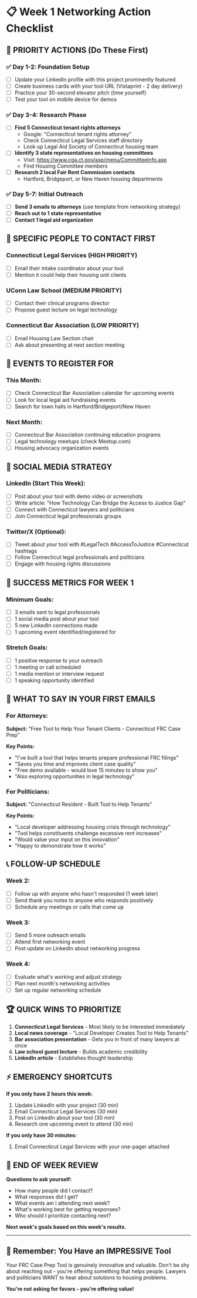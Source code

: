 # 📋 Week 1 Networking Action Checklist

## 🎯 **PRIORITY ACTIONS (Do These First)**

### ✅ **Day 1-2: Foundation Setup**
- [ ] Update your LinkedIn profile with this project prominently featured
- [ ] Create business cards with your tool URL (Vistaprint - 2 day delivery)
- [ ] Practice your 30-second elevator pitch (time yourself)
- [ ] Test your tool on mobile device for demos

### ✅ **Day 3-4: Research Phase**
- [ ] **Find 5 Connecticut tenant rights attorneys**
  - Google: "Connecticut tenant rights attorney"
  - Check Connecticut Legal Services staff directory
  - Look up Legal Aid Society of Connecticut housing team
- [ ] **Identify 3 state representatives on housing committees**
  - Visit: https://www.cga.ct.gov/asp/menu/CommitteeInfo.asp
  - Find Housing Committee members
- [ ] **Research 2 local Fair Rent Commission contacts**
  - Hartford, Bridgeport, or New Haven housing departments

### ✅ **Day 5-7: Initial Outreach**
- [ ] **Send 3 emails to attorneys** (use template from networking strategy)
- [ ] **Reach out to 1 state representative** 
- [ ] **Contact 1 legal aid organization**

## 📧 **SPECIFIC PEOPLE TO CONTACT FIRST**

### **Connecticut Legal Services (HIGH PRIORITY)**
- [ ] Email their intake coordinator about your tool
- [ ] Mention it could help their housing unit clients

### **UConn Law School (MEDIUM PRIORITY)**
- [ ] Contact their clinical programs director
- [ ] Propose guest lecture on legal technology

### **Connecticut Bar Association (LOW PRIORITY)**
- [ ] Email Housing Law Section chair
- [ ] Ask about presenting at next section meeting

## 🎪 **EVENTS TO REGISTER FOR**

### **This Month:**
- [ ] Check Connecticut Bar Association calendar for upcoming events
- [ ] Look for local legal aid fundraising events
- [ ] Search for town halls in Hartford/Bridgeport/New Haven

### **Next Month:**
- [ ] Connecticut Bar Association continuing education programs
- [ ] Legal technology meetups (check Meetup.com)
- [ ] Housing advocacy organization events

## 📱 **SOCIAL MEDIA STRATEGY**

### **LinkedIn (Start This Week):**
- [ ] Post about your tool with demo video or screenshots
- [ ] Write article: "How Technology Can Bridge the Access to Justice Gap"
- [ ] Connect with Connecticut lawyers and politicians
- [ ] Join Connecticut legal professionals groups

### **Twitter/X (Optional):**
- [ ] Tweet about your tool with #LegalTech #AccessToJustice #Connecticut hashtags
- [ ] Follow Connecticut legal professionals and politicians
- [ ] Engage with housing rights discussions

## 🎯 **SUCCESS METRICS FOR WEEK 1**

### **Minimum Goals:**
- [ ] 3 emails sent to legal professionals
- [ ] 1 social media post about your tool
- [ ] 5 new LinkedIn connections made
- [ ] 1 upcoming event identified/registered for

### **Stretch Goals:**
- [ ] 1 positive response to your outreach
- [ ] 1 meeting or call scheduled
- [ ] 1 media mention or interview request
- [ ] 1 speaking opportunity identified

## 🚨 **WHAT TO SAY IN YOUR FIRST EMAILS**

### **For Attorneys:**
**Subject:** "Free Tool to Help Your Tenant Clients - Connecticut FRC Case Prep"

**Key Points:**
- "I've built a tool that helps tenants prepare professional FRC filings"
- "Saves you time and improves client case quality" 
- "Free demo available - would love 15 minutes to show you"
- "Also exploring opportunities in legal technology"

### **For Politicians:**
**Subject:** "Connecticut Resident - Built Tool to Help Tenants"

**Key Points:**
- "Local developer addressing housing crisis through technology"
- "Tool helps constituents challenge excessive rent increases"
- "Would value your input on this innovation"
- "Happy to demonstrate how it works"

## 📞 **FOLLOW-UP SCHEDULE**

### **Week 2:**
- [ ] Follow up with anyone who hasn't responded (1 week later)
- [ ] Send thank you notes to anyone who responds positively
- [ ] Schedule any meetings or calls that come up

### **Week 3:**
- [ ] Send 5 more outreach emails
- [ ] Attend first networking event
- [ ] Post update on LinkedIn about networking progress

### **Week 4:**
- [ ] Evaluate what's working and adjust strategy
- [ ] Plan next month's networking activities
- [ ] Set up regular networking schedule

## 🏆 **QUICK WINS TO PRIORITIZE**

1. **Connecticut Legal Services** - Most likely to be interested immediately
2. **Local news coverage** - "Local Developer Creates Tool to Help Tenants"
3. **Bar association presentation** - Gets you in front of many lawyers at once
4. **Law school guest lecture** - Builds academic credibility
5. **LinkedIn article** - Establishes thought leadership

## ⚡ **EMERGENCY SHORTCUTS**

**If you only have 2 hours this week:**
1. Update LinkedIn with your project (30 min)
2. Email Connecticut Legal Services (30 min)
3. Post on LinkedIn about your tool (30 min)
4. Research one upcoming event to attend (30 min)

**If you only have 30 minutes:**
1. Email Connecticut Legal Services with your one-pager attached

## 🎯 **END OF WEEK REVIEW**

**Questions to ask yourself:**
- How many people did I contact?
- What responses did I get?
- What events am I attending next week?
- What's working best for getting responses?
- Who should I prioritize contacting next?

**Next week's goals based on this week's results.**

---

## 💪 **Remember: You Have an IMPRESSIVE Tool**

Your FRC Case Prep Tool is genuinely innovative and valuable. Don't be shy about reaching out - you're offering something that helps people. Lawyers and politicians WANT to hear about solutions to housing problems.

**You're not asking for favors - you're offering value!**